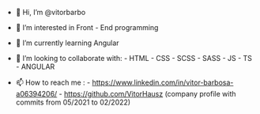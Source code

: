 - 👋 Hi, I’m @vitorbarbo

- 👀 I’m interested in Front - End programming

- 🌱 I’m currently learning Angular

- 💞️ I’m looking to collaborate with:
        - HTML
        - CSS
        - SCSS
        - SASS
        - JS
        - TS
        - ANGULAR
         
- 📫 How to reach me :
        - https://www.linkedin.com/in/vitor-barbosa-a06394206/
        - https://github.com/VitorHausz (company profile with commits from 05/2021 to 02/2022)    

<!---
vitorbarbo/vitorbarbo is a ✨ special ✨ repository because its `README.md` (this file) appears on your GitHub profile.
You can click the Preview link to take a look at your changes.
--->
